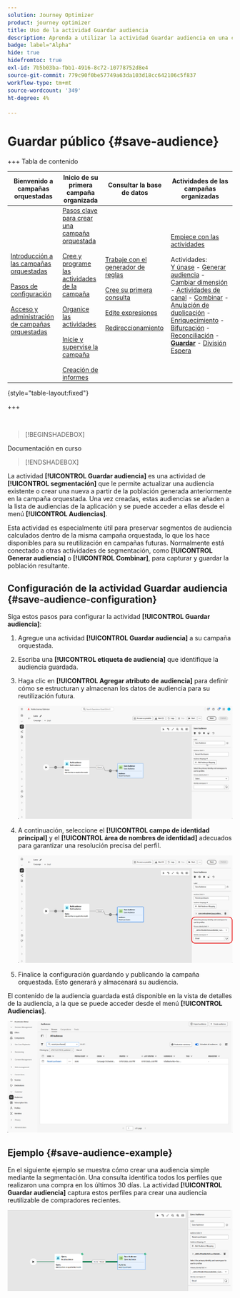 ```yaml
---
solution: Journey Optimizer
product: journey optimizer
title: Uso de la actividad Guardar audiencia
description: Aprenda a utilizar la actividad Guardar audiencia en una campaña organizada
badge: label="Alpha"
hide: true
hidefromtoc: true
exl-id: 7b5b03ba-fbb1-4916-8c72-10778752d8e4
source-git-commit: 779c90f0be57749a63da103d18cc642106c5f837
workflow-type: tm+mt
source-wordcount: '349'
ht-degree: 4%

---
```


# Guardar público {#save-audience}

+++ Tabla de contenido

| Bienvenido a campañas orquestadas | Inicio de su primera campaña organizada | Consultar la base de datos | Actividades de las campañas organizadas |
|---|---|---|---|
| [Introducción a las campañas orquestadas](../gs-orchestrated-campaigns.md)<br/><br/>[Pasos de configuración](../configuration-steps.md)<br/><br/>[Acceso y administración de campañas orquestadas](../access-manage-orchestrated-campaigns.md) | [Pasos clave para crear una campaña orquestada](../gs-campaign-creation.md)<br/><br/>[Cree y programe las actividades de la campaña](../create-orchestrated-campaign.md)<br/><br/>[Organice las actividades](../orchestrate-activities.md)<br/><br/>[Inicie y supervise la campaña](../start-monitor-campaigns.md)<br/><br/>[Creación de informes](../reporting-campaigns.md) | [Trabaje con el generador de reglas](../orchestrated-rule-builder.md)<br/><br/>[Cree su primera consulta](../build-query.md)<br/><br/>[Edite expresiones](../edit-expressions.md)<br/><br/>[Redireccionamiento](../retarget.md) | [Empiece con las actividades](about-activities.md)<br/><br/>Actividades:<br/>[Y únase](and-join.md) - [Generar audiencia](build-audience.md) - [Cambiar dimensión](change-dimension.md) - [Actividades de canal](channels.md) - [Combinar](combine.md) - [Anulación de duplicación](deduplication.md) - [Enriquecimiento](enrichment.md) - [Bifurcación](fork.md) - [Reconciliación](reconciliation.md) - <b>[Guardar](save-audience.md)</b> - [División](split.md) [Espera](wait.md) |

{style="table-layout:fixed"}

+++

<br/>

>[!BEGINSHADEBOX]

Documentación en curso

>[!ENDSHADEBOX]

La actividad **[!UICONTROL Guardar audiencia]** es una actividad de **[!UICONTROL segmentación]** que le permite actualizar una audiencia existente o crear una nueva a partir de la población generada anteriormente en la campaña orquestada. Una vez creadas, estas audiencias se añaden a la lista de audiencias de la aplicación y se puede acceder a ellas desde el menú **[!UICONTROL Audiencias]**.

Esta actividad es especialmente útil para preservar segmentos de audiencia calculados dentro de la misma campaña orquestada, lo que los hace disponibles para su reutilización en campañas futuras. Normalmente está conectado a otras actividades de segmentación, como **[!UICONTROL Generar audiencia]** o **[!UICONTROL Combinar]**, para capturar y guardar la población resultante.

## Configuración de la actividad Guardar audiencia {#save-audience-configuration}

Siga estos pasos para configurar la actividad **[!UICONTROL Guardar audiencia]**:

1. Agregue una actividad **[!UICONTROL Guardar audiencia]** a su campaña orquestada.

1. Escriba una **[!UICONTROL etiqueta de audiencia]** que identifique la audiencia guardada.

1. Haga clic en **[!UICONTROL Agregar atributo de audiencia]** para definir cómo se estructuran y almacenan los datos de audiencia para su reutilización futura.

   ![](../assets/save-audience-1.png)

1. A continuación, seleccione el **[!UICONTROL campo de identidad principal]** &#x200B;y el **[!UICONTROL área de nombres de identidad]** adecuados para garantizar una resolución precisa del perfil.

   ![](../assets/save-audience-2.png)

1. Finalice la configuración guardando y publicando la campaña orquestada. Esto generará y almacenará su audiencia.

El contenido de la audiencia guardada está disponible en la vista de detalles de la audiencia, a la que se puede acceder desde el menú **[!UICONTROL Audiencias]**.

![](../assets/save-audience-3.png)

## Ejemplo {#save-audience-example}

En el siguiente ejemplo se muestra cómo crear una audiencia simple mediante la segmentación. Una consulta identifica todos los perfiles que realizaron una compra en los últimos 30 días. La actividad **[!UICONTROL Guardar audiencia]** captura estos perfiles para crear una audiencia reutilizable de compradores recientes.

![](../assets/save-audience-4.png)
